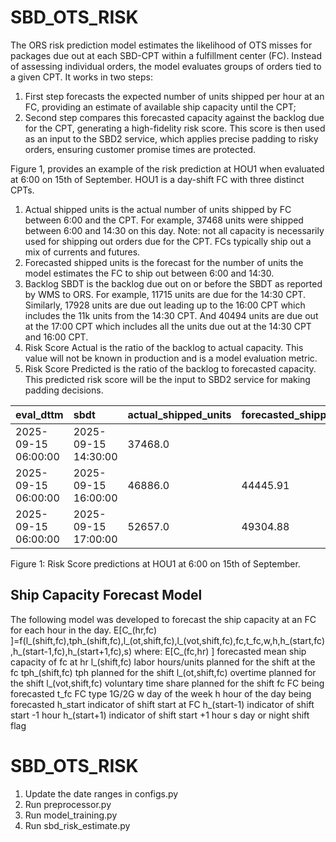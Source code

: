 # SBD_OTS_RISK
The ORS risk prediction model estimates the likelihood of OTS misses for packages due out at each SBD-CPT within a fulfillment center (FC). Instead of assessing individual orders, the model evaluates groups of orders tied to a given CPT. It works in two steps: 
1. First step forecasts the expected number of units shipped per hour at an FC, providing an estimate of available ship capacity until the CPT;
2. Second step compares this forecasted capacity against the backlog due for the CPT, generating a high-fidelity risk score. This score is then used as an input to the SBD2 service, which applies precise padding to risky orders, ensuring customer promise times are protected.


Figure 1, provides an example of the risk prediction at HOU1 when evaluated at 6:00 on 15th of September. HOU1 is a day-shift FC with three distinct CPTs. 
1. Actual shipped units is the actual number of units shipped by FC between 6:00 and the CPT. For example, 37468 units were shipped between 6:00 and 14:30 on this day. Note: not all capacity is necessarily used for shipping out orders due for the CPT. FCs typically ship out a mix of currents and futures.
2. Forecasted shipped units is the forecast for the number of units the model estimates the FC to ship out between 6:00 and 14:30.
3. Backlog SBDT is the backlog due out on or before the SBDT as reported by WMS to ORS. For example, 11715 units are due for the 14:30 CPT. Similarly, 17928 units are due out leading up to the 16:00 CPT which includes the 11k units from the 14:30 CPT. And 40494 units are due out at the 17:00 CPT which includes all the units due out at the 14:30 CPT and 16:00 CPT.
4. Risk Score Actual is the ratio of the backlog to actual capacity. This value will not be known in production and is a model evaluation metric.
5. Risk Score Predicted is the ratio of the backlog to forecasted capacity. This predicted risk score will be the input to SBD2 service for making padding decisions.

| eval_dttm   | sbdt | actual_shipped_units   | forecasted_shipped_units   | backlog_sbdt   | risk_score_actual   | risk_score_predicted   |
|:-----------|:-----------|:-----------|:-----------|:-----------|:-----------|:-----------|
|2025-09-15 06\:00\:00|2025-09-15 14\:30\:00|37468.0||11715|31.26|33.81|
|2025-09-15 06\:00\:00|2025-09-15 16\:00\:00|46886.0|44445.91|17928|38.23|40.33|
|2025-09-15 06\:00\:00|2025-09-15 17\:00\:00|52657.0|49304.88|40494|76.90|82.13|

Figure 1: Risk Score predictions at HOU1 at 6:00 on 15th of September.


## Ship Capacity Forecast Model
The following model was developed to forecast the ship capacity at an FC for each hour in the day.
E[C_(hr,fc) ]=f(l_(shift,fc),tph_(shift,fc),l_(ot,shift,fc),l_(vot,shift,fc),fc,t_fc,w,h,h_(start,fc),h_(start-1,fc),h_(start+1,fc),s)
where:
E[C_(fc,hr) ] forecasted mean ship capacity of fc at hr
l_(shift,fc) labor hours/units planned for the shift at the fc
tph_(shift,fc) tph planned for the shift
l_(ot,shift,fc) overtime planned for the shift
l_(vot,shift,fc) voluntary time share planned for the shift
fc FC being forecasted
t_fc FC type 1G/2G
w day of the week
h hour of the day being forecasted
h_start   indicator of shift start at FC
h_(start-1) indicator of shift start -1 hour
h_(start+1) indicator of shift start +1 hour
s day or night shift flag

# SBD_OTS_RISK
1. Update the date ranges in configs.py
2. Run preprocessor.py
3. Run model_training.py
4. Run sbd_risk_estimate.py







